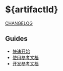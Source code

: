 # ${artifactId}

[CHANGELOG](./CHANGELOG.md)

## Guides

- [快速开始](./1.docs/guides/quickly_start.md)
- [使用参考文档](./1.docs/guides/reference.md)
- [开发参考文档](./1.docs/guides/dev_reference.md)
